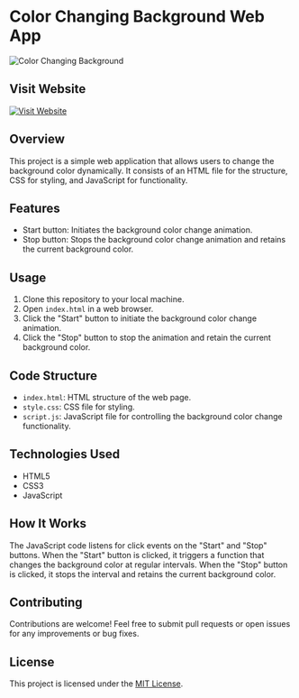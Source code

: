 
# Color Changing Background Web App

![Color Changing Background](https://socialify.git.ci/dev-rfgul/color-changing/image?language=1&name=1&owner=1&stargazers=1&theme=Auto)
## Visit Website

[![Visit Website](https://img.shields.io/badge/Visit-Website-blue)](https://change-background785.netlify.app/)

## Overview

This project is a simple web application that allows users to change the background color dynamically. It consists of an HTML file for the structure, CSS for styling, and JavaScript for functionality.

## Features

- Start button: Initiates the background color change animation.
- Stop button: Stops the background color change animation and retains the current background color.

## Usage

1. Clone this repository to your local machine.
2. Open `index.html` in a web browser.
3. Click the "Start" button to initiate the background color change animation.
4. Click the "Stop" button to stop the animation and retain the current background color.

## Code Structure

- `index.html`: HTML structure of the web page.
- `style.css`: CSS file for styling.
- `script.js`: JavaScript file for controlling the background color change functionality.

## Technologies Used

- HTML5
- CSS3
- JavaScript

## How It Works

The JavaScript code listens for click events on the "Start" and "Stop" buttons. When the "Start" button is clicked, it triggers a function that changes the background color at regular intervals. When the "Stop" button is clicked, it stops the interval and retains the current background color.



## Contributing

Contributions are welcome! Feel free to submit pull requests or open issues for any improvements or bug fixes.

## License

This project is licensed under the [MIT License](LICENSE).

